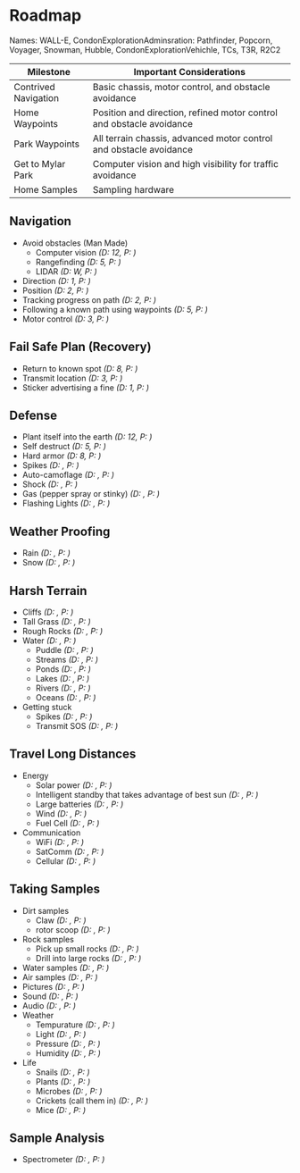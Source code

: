 # Roadmap

Names: WALL-E, CondonExplorationAdminsration: Pathfinder, Popcorn, Voyager, Snowman, Hubble, CondonExplorationVehichle, TCs, T3R, R2C2

Milestone | Important Considerations
---- | ------------------------
Contrived Navigation | Basic chassis, motor control, and obstacle avoidance
Home Waypoints | Position and direction, refined motor control and obstacle avoidance
Park Waypoints | All terrain chassis, advanced motor control and obstacle avoidance
Get to Mylar Park | Computer vision and high visibility for traffic avoidance
Home Samples | Sampling hardware

## Navigation

* Avoid obstacles (Man Made)
  * Computer vision *(D: 12, P: )*
  * Rangefinding *(D: 5, P: )*
  * LIDAR *(D: W, P: )*
* Direction *(D: 1, P: )*
* Position *(D: 2, P: )*
* Tracking progress on path *(D: 2, P: )*
* Following a known path using waypoints *(D: 5, P: )*
* Motor control *(D: 3, P: )*

## Fail Safe Plan (Recovery)

* Return to known spot *(D: 8, P: )*
* Transmit location *(D: 3, P: )*
* Sticker advertising a fine *(D: 1, P: )*

## Defense

* Plant itself into the earth *(D: 12, P: )*
* Self destruct *(D: 5, P: )*
* Hard armor *(D: 8, P: )*
* Spikes *(D: , P: )*
* Auto-camoflage *(D: , P: )*
* Shock *(D: , P: )*
* Gas (pepper spray or stinky) *(D: , P: )*
* Flashing Lights *(D: , P: )*

## Weather Proofing

* Rain *(D: , P: )*
* Snow *(D: , P: )*

## Harsh Terrain

* Cliffs *(D: , P: )*
* Tall Grass *(D: , P: )*
* Rough Rocks *(D: , P: )*
* Water *(D: , P: )*
  * Puddle *(D: , P: )*
  * Streams *(D: , P: )*
  * Ponds *(D: , P: )*
  * Lakes *(D: , P: )*
  * Rivers *(D: , P: )*
  * Oceans *(D: , P: )*
* Getting stuck
  * Spikes *(D: , P: )*
  * Transmit SOS *(D: , P: )*

## Travel Long Distances

* Energy
  * Solar power *(D: , P: )*
  * Intelligent standby that takes advantage of best sun *(D: , P: )*
  * Large batteries *(D: , P: )*
  * Wind *(D: , P: )*
  * Fuel Cell *(D: , P: )*
* Communication
  * WiFi *(D: , P: )*
  * SatComm *(D: , P: )*
  * Cellular *(D: , P: )*

## Taking Samples

* Dirt samples
  * Claw *(D: , P: )*
  * rotor scoop *(D: , P: )*
* Rock samples
  * Pick up small rocks *(D: , P: )*
  * Drill into large rocks *(D: , P: )*
* Water samples *(D: , P: )*
* Air samples *(D: , P: )*
* Pictures *(D: , P: )*
* Sound *(D: , P: )*
* Audio *(D: , P: )*
* Weather
  * Tempurature *(D: , P: )*
  * Light *(D: , P: )*
  * Pressure *(D: , P: )*
  * Humidity *(D: , P: )*
* Life
  * Snails *(D: , P: )*
  * Plants *(D: , P: )*
  * Microbes *(D: , P: )*
  * Crickets (call them in) *(D: , P: )*
  * Mice *(D: , P: )*

## Sample Analysis

* Spectrometer *(D: , P: )*

